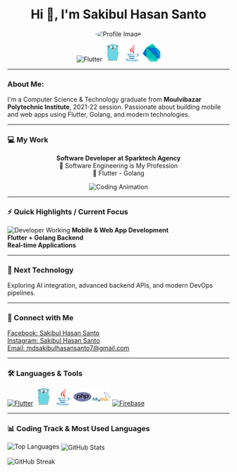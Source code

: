 <h1 align="center">Hi 👋, I'm Sakibul Hasan Santo</h1>

<p align="center">
  <img src="https://avatars.githubusercontent.com/u/159250587?v=4" width="150" style="border-radius:50%;" alt="Profile Image"/>
</p>

<!-- Tech Stack Logos -->
<p align="center">
  <img src="https://www.vectorlogo.zone/logos/flutterio/flutterio-icon.svg" width="40" height="40" alt="Flutter"/>
  <img src="https://raw.githubusercontent.com/devicons/devicon/master/icons/go/go-original.svg" width="40" height="40" alt="Golang"/>
  <img src="https://raw.githubusercontent.com/devicons/devicon/master/icons/java/java-original.svg" width="40" height="40" alt="Java"/>
  <img src="https://raw.githubusercontent.com/devicons/devicon/master/icons/dart/dart-original.svg" width="40" height="40" alt="Dart"/>
</p>

---

<h3 align="left">About Me:</h3>
<p>
I'm a Computer Science & Technology graduate from <b>Moulvibazar Polytechnic Institute</b>, 2021-22 session. Passionate about building mobile and web apps using Flutter, Golang, and modern technologies.
</p>

---

<h3 align="left">💻 My Work</h3>
<p align="center">
  <b>Software Developer at Sparktech Agency</b><br/>
  📱 Software Engineering is My Profession<br/>
  🚀 Flutter - Golang
</p>

<!-- Animated GIF showing software development -->
<p align="center">
  <img src="https://media.giphy.com/media/LmNwrBhejkK9EFP504/giphy.gif" width="300" alt="Coding Animation"/>
</p>

---

<h3 align="left">⚡ Quick Highlights / Current Focus</h3>
<p>
  <img src="https://media.giphy.com/media/3o7TKtnuHOHHUjR38Y/giphy.gif" width="50" height="50" alt="Developer Working"/>
  <b>Mobile & Web App Development</b><br/>
  <b>Flutter + Golang Backend</b><br/>
  <b>Real-time Applications</b>
</p>

---

<h3 align="left">🚀 Next Technology</h3>
<p>
  Exploring AI integration, advanced backend APIs, and modern DevOps pipelines.
</p>

---

<h3 align="left">🔗 Connect with Me</h3>
<p>
  <a href="https://fb.com/mdsakibulhasansanto" target="_blank">Facebook: Sakibul Hasan Santo</a><br/>
  <a href="https://instagram.com/mdsakibulhasansanto" target="_blank">Instagram: Sakibul Hasan Santo</a><br/>
  <a href="mailto:mdsakibulhasansanto7@gmail.com" target="_blank">Email: mdsakibulhasansanto7@gmail.com</a>
</p>

---

<h3 align="left">🛠 Languages & Tools</h3>
<p align="left">
  <a href="https://flutter.dev" target="_blank"><img src="https://www.vectorlogo.zone/logos/flutterio/flutterio-icon.svg" alt="Flutter" width="40" height="40"/></a>
  <a href="https://golang.org" target="_blank"><img src="https://raw.githubusercontent.com/devicons/devicon/master/icons/go/go-original.svg" alt="Go" width="40" height="40"/></a>
  <a href="https://www.java.com" target="_blank"><img src="https://raw.githubusercontent.com/devicons/devicon/master/icons/java/java-original.svg" alt="Java" width="40" height="40"/></a>
  <a href="https://www.php.net" target="_blank"><img src="https://raw.githubusercontent.com/devicons/devicon/master/icons/php/php-original.svg" alt="PHP" width="40" height="40"/></a>
  <a href="https://www.mysql.com/" target="_blank"><img src="https://raw.githubusercontent.com/devicons/devicon/master/icons/mysql/mysql-original-wordmark.svg" alt="MySQL" width="40" height="40"/></a>
  <a href="https://firebase.google.com/" target="_blank"><img src="https://www.vectorlogo.zone/logos/firebase/firebase-icon.svg" alt="Firebase" width="40" height="40"/></a>
</p>

---

<h3 align="left">📊 Coding Track & Most Used Languages</h3>
<p>
  <img align="left" src="https://github-readme-stats.vercel.app/api/top-langs?username=mdsakibulhasansanto&show_icons=true&locale=en&layout=compact" alt="Top Languages"/>
</p>

<p>
  &nbsp;<img align="center" src="https://github-readme-stats.vercel.app/api?username=mdsakibulhasansanto&show_icons=true&locale=en" alt="GitHub Stats"/>
</p>

<p>
  <img align="center" src="https://github-readme-streak-stats.herokuapp.com/?user=mdsakibulhasansanto&" alt="GitHub Streak"/>
</p>
